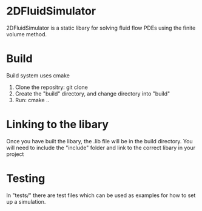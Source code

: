 # 2DFluidSimulator
2DFluidSimulator is a static libary for solving fluid flow PDEs using the finite volume method.

# Build 
Build system uses cmake
1. Clone the repositry: git clone 
2. Create the "build" directory, and change directory into "build"
3. Run: cmake ..

# Linking to the libary
Once you have built the libary, the .lib file will be in the build directory. You will need to include the "include" folder and link to the correct libary in your project

# Testing
In "tests/" there are test files which can be used as examples for how to set up a simulation.
